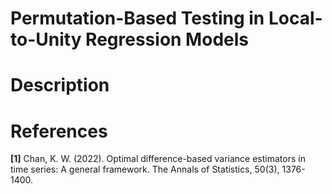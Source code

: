 # Permutation-Based Testing in Local-to-Unity Regression Models 

# Description



# References

$\textbf{[1]}$ Chan, K. W. (2022). Optimal difference-based variance estimators in time series: A general framework. The Annals of Statistics, 50(3), 1376-1400.

